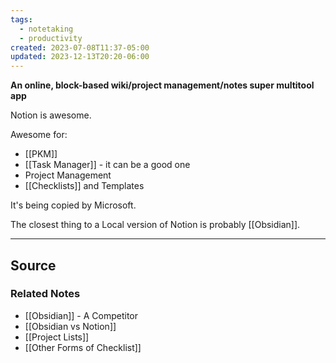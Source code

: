 ```yaml
---
tags:
  - notetaking
  - productivity
created: 2023-07-08T11:37-05:00
updated: 2023-12-13T20:20-06:00
---
```

**An online, block-based wiki/project management/notes super multitool app**

Notion is awesome. 

Awesome for:
- [[PKM]]
- [[Task Manager]] - it can be a good one
- Project Management
- [[Checklists]] and Templates

It's being copied by Microsoft. 

The closest thing to a Local version of Notion is probably [[Obsidian]].

---

## Source


### Related Notes
- [[Obsidian]] - A Competitor
- [[Obsidian vs Notion]] 
- [[Project Lists]] 
- [[Other Forms of Checklist]]